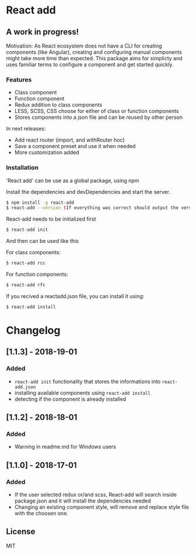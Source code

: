 # React add
## A work in progress!

Motivation:
As React ecosystem does not have a CLI for creating components (like Angular), creating and configuring manual components might take more time than expected. This package aims for simplicty and uses familiar terms to configure a component and get started quickly.

### Features

  - Class component 
  - Function component
  - Redux addition to class components
  - LESS, SCSS, CSS choose for either of class or function components
  - Stores components into a json file and can be reused by other person

In next releases:
  - Add react router (import, and withRouter hoc)
  - Save a component preset and use it when needed
  - More customization added

### Installation

'React add' can be use as a global package, using npm

Install the dependencies and devDependencies and start the server.

```sh
$ npm install -g react-add
$ react-add --version (If everything was correct should output the version number)
```


React-add needs to be initialized first
```sh
$ react-add init
```

And then can be used like this

For class components:
```sh
$ react-add rcc
```

For function components:
```sh
$ react-add rfc
```

If you recived a reactadd.json file, you can install it using:
```sh
$ react-add install
```

# Changelog

## [1.1.3] - 2018-19-01
### Added
- `react-add init` functionality that stores the informations into `react-add.json`
- installing available components using `react-add install`
- detecting if the component is already installed

## [1.1.2] - 2018-18-01
### Added
- Warning in readme.md for Windows users

## [1.1.0] - 2018-17-01
### Added
- If the user selected redux or/and scss, React-add will search inside package.json and it will install the dependencies needed
- Changing an existing component style, will remove and replace style file with the choosen one.


License
----

MIT




